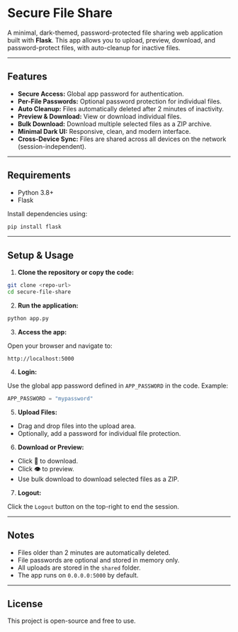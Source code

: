 # Secure File Share

A minimal, dark-themed, password-protected file sharing web application built with **Flask**. This app allows you to upload, preview, download, and password-protect files, with auto-cleanup for inactive files.

---

## Features

* **Secure Access:** Global app password for authentication.
* **Per-File Passwords:** Optional password protection for individual files.
* **Auto Cleanup:** Files automatically deleted after 2 minutes of inactivity.
* **Preview & Download:** View or download individual files.
* **Bulk Download:** Download multiple selected files as a ZIP archive.
* **Minimal Dark UI:** Responsive, clean, and modern interface.
* **Cross-Device Sync:** Files are shared across all devices on the network (session-independent).

---

## Requirements

* Python 3.8+
* Flask

Install dependencies using:

```bash
pip install flask
```

---

## Setup & Usage

1. **Clone the repository or copy the code:**

```bash
git clone <repo-url>
cd secure-file-share
```

2. **Run the application:**

```bash
python app.py
```

3. **Access the app:**

Open your browser and navigate to:

```
http://localhost:5000
```

4. **Login:**

Use the global app password defined in `APP_PASSWORD` in the code. Example:

```python
APP_PASSWORD = "mypassword"
```

5. **Upload Files:**

* Drag and drop files into the upload area.
* Optionally, add a password for individual file protection.

6. **Download or Preview:**

* Click **💾** to download.
* Click **👁️** to preview.
* Use bulk download to download selected files as a ZIP.

7. **Logout:**

Click the `Logout` button on the top-right to end the session.

---

## Notes

* Files older than 2 minutes are automatically deleted.
* File passwords are optional and stored in memory only.
* All uploads are stored in the `shared` folder.
* The app runs on `0.0.0.0:5000` by default.

---

## License

This project is open-source and free to use.
